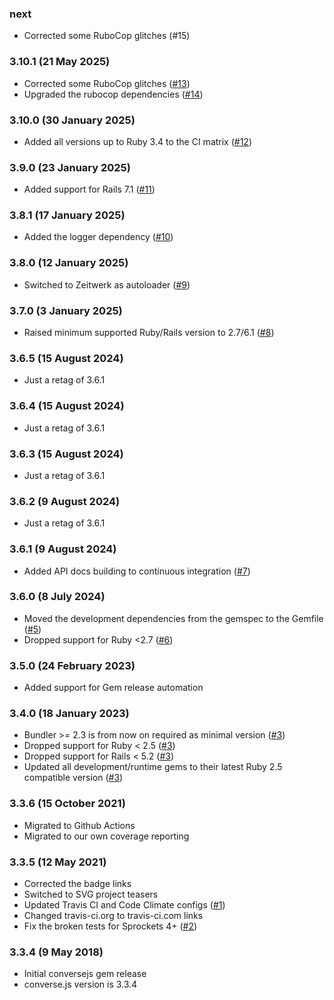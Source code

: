 ### next

* Corrected some RuboCop glitches (#15)

### 3.10.1 (21 May 2025)

* Corrected some RuboCop glitches ([#13](https://github.com/hausgold/conversejs/pull/13))
* Upgraded the rubocop dependencies ([#14](https://github.com/hausgold/conversejs/pull/14))

### 3.10.0 (30 January 2025)

* Added all versions up to Ruby 3.4 to the CI matrix ([#12](https://github.com/hausgold/conversejs/pull/12))

### 3.9.0 (23 January 2025)

* Added support for Rails 7.1 ([#11](https://github.com/hausgold/conversejs/pull/11))

### 3.8.1 (17 January 2025)

* Added the logger dependency ([#10](https://github.com/hausgold/conversejs/pull/10))

### 3.8.0 (12 January 2025)

* Switched to Zeitwerk as autoloader ([#9](https://github.com/hausgold/conversejs/pull/9))

### 3.7.0 (3 January 2025)

* Raised minimum supported Ruby/Rails version to 2.7/6.1 ([#8](https://github.com/hausgold/conversejs/pull/8))

### 3.6.5 (15 August 2024)

* Just a retag of 3.6.1

### 3.6.4 (15 August 2024)

* Just a retag of 3.6.1

### 3.6.3 (15 August 2024)

* Just a retag of 3.6.1

### 3.6.2 (9 August 2024)

* Just a retag of 3.6.1

### 3.6.1 (9 August 2024)

* Added API docs building to continuous integration ([#7](https://github.com/hausgold/conversejs/pull/7))

### 3.6.0 (8 July 2024)

* Moved the development dependencies from the gemspec to the Gemfile ([#5](https://github.com/hausgold/conversejs/pull/5))
* Dropped support for Ruby <2.7 ([#6](https://github.com/hausgold/conversejs/pull/6))

### 3.5.0 (24 February 2023)

* Added support for Gem release automation

### 3.4.0 (18 January 2023)

* Bundler >= 2.3 is from now on required as minimal version ([#3](https://github.com/hausgold/conversejs/pull/3))
* Dropped support for Ruby < 2.5 ([#3](https://github.com/hausgold/conversejs/pull/3))
* Dropped support for Rails < 5.2 ([#3](https://github.com/hausgold/conversejs/pull/3))
* Updated all development/runtime gems to their latest
  Ruby 2.5 compatible version ([#3](https://github.com/hausgold/conversejs/pull/3))

### 3.3.6 (15 October 2021)

* Migrated to Github Actions
* Migrated to our own coverage reporting

### 3.3.5 (12 May 2021)

* Corrected the badge links
* Switched to SVG project teasers
* Updated Travis CI and Code Climate configs ([#1](https://github.com/hausgold/conversejs/pull/1))
* Changed travis-ci.org to travis-ci.com links
* Fix the broken tests for Sprockets 4+ ([#2](https://github.com/hausgold/conversejs/pull/2))

### 3.3.4 (9 May 2018)

* Initial conversejs gem release
* converse.js version is 3.3.4
